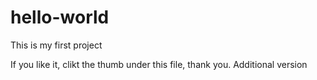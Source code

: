 # hello-world
This is my first project

If you like it, clikt the thumb under this file, thank you.
Additional version

